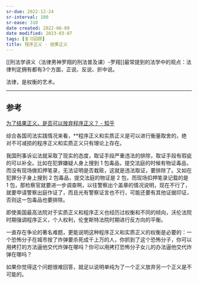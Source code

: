 ```yaml
---
sr-due: 2022-12-24
sr-interval: 100
sr-ease: 310
date created: 2022-06-09
date modified: 2023-03-07
tags: [复习回顾]
title: 程序正义 - 结果正义
---
```


[[刑法学讲义（法律男神罗翔的刑法普及课）-罗翔]]最常提到的法学中的观点：法律判定拥有都有3个方面，正说、反说、折中说。

法律，是权衡的艺术。

---

## 参考

[为了结果正义，是否可以放弃程序正义？ - 知乎](https://www.zhihu.com/question/26077409/answer/32593099)

综合各国司法实践情况来看，**程序正义和实质正义是可以进行衡量取舍的，绝对不可减损的程序正义和实质正义只有理论上存在。

我国刑事诉讼法就采取了现实的态度，取证手段严重违法的排除，取证手段有瑕疵的可以补全。比如在犯罪嫌疑人身上搜到 1 包毒品，提交法庭的时候有物证毒品，而没有现场做扣押笔录，无法证明是否栽赃，这就是违法取证，要排除了。又如在犯罪分子身上搜到 2 包毒品，提交法庭的物证是 2 包，而现场扣押笔录记载的是 1 包，那检察官就要进一步调查啊，以往警察出个盖章的情况说明，现在不行了，就要申请警察出庭作证了，而且光有警察证言也不行，可能还要有其他证据印证，否则这一包毒品也要排除。

即使美国最高法院对于实质正义和程序正义也经历过权衡和不同的倾向，沃伦法院时期强调程序正义，个人权利，伦奎斯特法院时期进行反方向的平衡。

一直存在争论的著名难题，更能说明这种程序正义和实质正义的权衡是必要的：一个恐怖分子在城市按了炸弹要杀死成千上万的人，你抓到了这个恐怖分子，你可以用拷打的方法逼他交代炸弹在哪吗？你可以用拷打恐怖分子女儿的办法逼他交代炸弹在哪吗？

如果你觉得这个问题很难回答，就足以说明单纯为了一个正义放弃另一个正义是不可能的。
